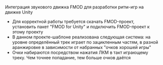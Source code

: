 Интеграция звукового движка FMOD для разработки ритм-игр на движке Unity
* Для корректной работы требуется скачать FMOD-проект, установить пакет "FMOD for Unity" и подключить FMOD-проект к этому проекту
* В данном проекте-шаблоне реализована следующая система: на уровне определённый трек играет по зацикленным частям, в разной аранжировке в зависимости от набранных "очков хорошей игры"
* Очки набираются посредством нажатия ЛКМ в такт играющему треку. Чем точнее попадание, тем больше очков даётся
